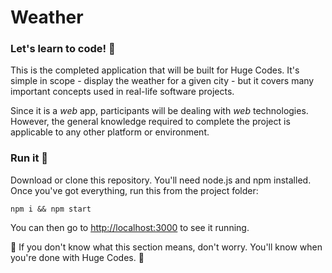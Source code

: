 # Weather

### Let's learn to code! 🚀

This is the completed application that will be built for Huge Codes. It's simple in scope - display the weather for a given city - but it covers many important concepts used in real-life software projects.

Since it is a *web* app, participants will be dealing with *web* technologies. However, the general knowledge required to complete the project is applicable to any other platform or environment.

### Run it 🏃

Download or clone this repository. You'll need node.js and npm installed. Once you've got everything, run this from the project folder:

```
npm i && npm start
```

You can then go to [http://localhost:3000]() to see it running.

🚨 If you don't know what this section means, don't worry. You'll know when you're done with Huge Codes. 🚨
